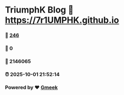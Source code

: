 # TriumphK Blog :link: https://7r1UMPHK.github.io 
### :page_facing_up: [246](https://7r1UMPHK.github.io/tag.html) 
### :speech_balloon: 0 
### :hibiscus: 2146065 
### :alarm_clock: 2025-10-01 21:52:14 
### Powered by :heart: [Gmeek](https://github.com/Meekdai/Gmeek)
